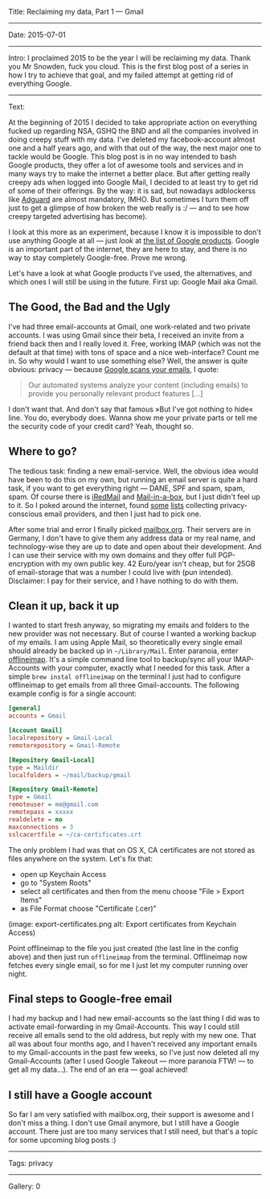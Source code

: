 Title: Reclaiming my data, Part 1 — Gmail

----

Date: 2015-07-01

----

Intro: I proclaimed 2015 to be the year I will be reclaiming my data. Thank you Mr Snowden, fuck you cloud. This is the first blog post of a series in how I try to achieve that goal, and my failed attempt at getting rid of everything Google.

----

Text: 

At the beginning of 2015 I decided to take appropriate action on everything fucked up regarding NSA, GSHQ the BND and all the companies involved in doing creepy stuff with my data. I've deleted my facebook-account almost one and a half years ago, and with that out of the way, the next major one to tackle would be Google. This blog post is in no way intended to bash Google products, they offer a lot of awesome tools and services and in many ways try to make the internet a better place. 
But after getting really creepy ads when logged into Google Mail, I decided to at least try to get rid of some of their offerings. By the way: it is sad, but nowadays adblockerss like [Adguard](http://adguard.com/en/adguard-adblock-browser-extension/overview.html) are almost mandatory, IMHO. But sometimes I turn them off just to get a glimpse of how broken the web really is :/ — and to see how creepy targeted advertising has become).

I look at this more as an experiment, because I know it is impossible to don't use anything Google at all — just *look* at [the list of Google products](https://en.wikipedia.org/wiki/List_of_Google_products). Google is an important part of the internet, they are here to stay, and there is no way to stay completely Google-free. Prove me wrong.

Let's have a look at what Google products I've used, the alternatives, and which ones I will still be using in the future. First up: Google Mail aka Gmail.

## The Good, the Bad and the Ugly

I've had three email-accounts at Gmail, one work-related and two private accounts. I was using Gmail since their beta, I received an invite from a friend back then and I really loved it. Free, working IMAP (which was not the default at that time) with tons of space and a nice web-interface? Count me in. So why would I want to use something else? Well, the answer is quite obvious: privacy — because [Google scans your emails](http://www.google.com/intl/en/policies/terms/#toc-content), I quote:

> Our automated systems analyze your content (including emails) to provide you personally relevant product features […]

I don't want that. And don't say that famous »But I've got nothing to hide« line. You do, everybody does. Wanna show me your private parts or tell me the security code of your credit card? Yeah, thought so.

## Where to go?

The tedious task: finding a new email-service. Well, the obvious idea would have been to do this on my own, but running an email server is quite a hard task, if you want to get everything right — DANE, SPF and spam, spam, spam. Of course there is [iRedMail](http://iredmail.org/features.html) and [Mail-in-a-box](https://mailinabox.email/), but I just didn't feel up to it. So I poked around the internet, found [some](https://www.privacy-handbuch.de/handbuch_31.htm) [lists](http://www.prxbx.com/email/) collecting privacy-conscious email providers, and then I just had to pick one.

After some trial and error I finally picked [mailbox.org](https://mailbox.org). Their servers are in Germany, I don't have to give them any address data or my real name, and technology-wise they are up to date and open about their development. And I can use their service with my own domains and they offer full PGP-encryption with my own public key. 42 Euro/year isn't cheap, but for 25GB of email-storage that was a number I could live with (pun intended). Disclaimer: I pay for their service, and I have nothing to do with them.

## Clean it up, back it up

I wanted to start fresh anyway, so migrating my emails and folders to the new provider was not necessary. But of course I wanted a working backup of my emails. I am using Apple Mail, so theoretically every single email should already be backed up in `~/Library/Mail`. Enter paranoia, enter [offlineimap](https://github.com/OfflineIMAP/offlineimap). It's a simple command line tool to backup/sync all your IMAP-Accounts with your computer, exactly what I needed for this task. After a simple `brew instal offlineimap` on the terminal I just had to configure offlineimap to get emails from all three Gmail-accounts. The following example config is for a single account:

```ini
[general]
accounts = Gmail

[Account Gmail]
localrepository = Gmail-Local
remoterepository = Gmail-Remote

[Repository Gmail-Local]
type = Maildir
localfolders = ~/mail/backup/gmail

[Repository Gmail-Remote]
type = Gmail
remoteuser = me@gmail.com
remotepass = xxxxx
realdelete = no
maxconnections = 3
sslcacertfile = ~/ca-certificates.crt
```

The only problem I had was that on OS X, CA certificates are not stored as files anywhere on the system. Let's fix that:

* open up Keychain Access
* go to "System Roots"
* select all certificates and then from the menu choose "File > Export Items"
* as File Format choose "Certificate (.cer)"

(image: export-certificates.png alt: Export certificates from Keychain Access)

Point offlineimap to the file you just created (the last line in the config above) and then just run `offlineimap` from the terminal. Offlineimap now fetches every single email, so for me I just let my computer running over night.

## Final steps to Google-free email

I had my backup and I had new email-accounts so the last thing I did was to activate email-forwarding in my Gmail-Accounts. This way I could still receive all emails send to the old address, but reply with my new one. That all was about four months ago, and I haven't received any important emails to my Gmail-accounts in the past few weeks, so I've just now deleted all my Gmail-Accounts (after I used Google Takeout — more paranoia FTW! — to get all my data…). The end of an era — goal achieved!

## I still have a Google account

So far I am very satisfied with mailbox.org, their support is awesome and I don't miss a thing. I don't use Gmail anymore, but I still have a Google account. There just are too many services that I still need, but that's a topic for some upcoming blog posts :)

----

Tags: privacy

----

Gallery: 0
